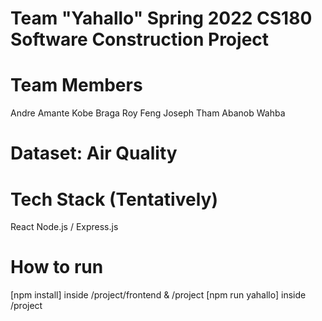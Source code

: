 # Team "Yahallo" Spring 2022 CS180 Software Construction Project

# Team Members
Andre Amante
Kobe Braga
Roy Feng
Joseph Tham
Abanob Wahba

# Dataset: Air Quality

# Tech Stack (Tentatively)
React
Node.js / Express.js

# How to run
[npm install] inside /project/frontend & /project
[npm run yahallo] inside /project
